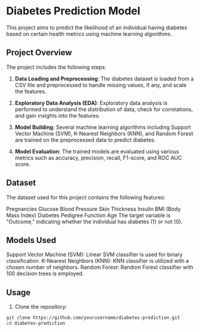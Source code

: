# Diabetes Prediction Model

This project aims to predict the likelihood of an individual having diabetes based on certain health metrics using machine learning algorithms.

## Project Overview

The project includes the following steps:

1. **Data Loading and Preprocessing**: The diabetes dataset is loaded from a CSV file and preprocessed to handle missing values, if any, and scale the features.

2. **Exploratory Data Analysis (EDA)**: Exploratory data analysis is performed to understand the distribution of data, check for correlations, and gain insights into the features.

3. **Model Building**: Several machine learning algorithms including Support Vector Machine (SVM), K-Nearest Neighbors (KNN), and Random Forest are trained on the preprocessed data to predict diabetes.

4. **Model Evaluation**: The trained models are evaluated using various metrics such as accuracy, precision, recall, F1-score, and ROC AUC score.

## Dataset
The dataset used for this project contains the following features:

Pregnancies
Glucose
Blood Pressure
Skin Thickness
Insulin
BMI (Body Mass Index)
Diabetes Pedigree Function
Age
The target variable is "Outcome," indicating whether the individual has diabetes (1) or not (0).

## Models Used
Support Vector Machine (SVM): Linear SVM classifier is used for binary classification.
K-Nearest Neighbors (KNN): KNN classifier is utilized with a chosen number of neighbors.
Random Forest: Random Forest classifier with 100 decision trees is employed.

## Usage

1. Clone the repository:

```bash
git clone https://github.com/yourusername/diabetes-prediction.git
cd diabetes-prediction
